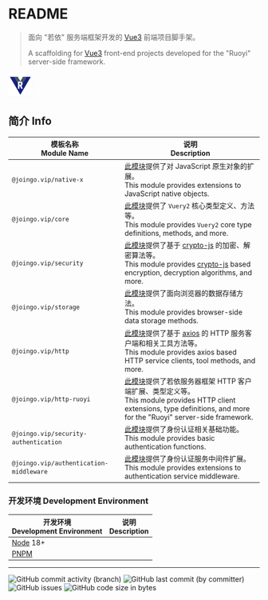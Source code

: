 # README

> 面向 "若依" 服务端框架开发的 [Vue3](https://cn.vuejs.org/) 前端项目脚手架。
> 
> A scaffolding for [Vue3](https://cn.vuejs.org/) front-end projects developed for the "Ruoyi" server-side framework.

![Vuery](assets/git-repo-48x48.png)

## 简介 Info

| 模板名称<br/>Module Name                    | 说明<br/>Description                                                                                                                                                                                                                         |
| --------------------------------------- | ------------------------------------------------------------------------------------------------------------------------------------------------------------------------------------------------------------------------------------------ |
| `@joingo.vip/native-x`                  | [此模块](packages/native-x/README.md)提供了对 JavaScript 原生对象的扩展。<br/>This module provides extensions to JavaScript native objects.                                                                                                               |
| `@joingo.vip/core`                      | [此模块](packages/core-fx/README.md)提供了 `Vuery2` 核心类型定义、方法等。<br/>This module provides `Vuery2` core type definitions, methods, and more.                                                                                                      |
| `@joingo.vip/security`                  | [此模块](packages/security/README.md)提供了基于 [crypto-js](https://www.yarnpkg.cn/package/crypto-js) 的加密、解密算法等。<br/>This module provides [crypto-js](https://www.yarnpkg.cn/package/crypto-js) based encryption, decryption algorithms, and more. |
| `@joingo.vip/storage`                   | [此模块](packages/storage/README.md)提供了面向浏览器的数据存储方法。<br/>This module provides browser-side data storage methods.                                                                                                                              |
| `@joingo.vip/http`                      | [此模块](packages/http/README.md)提供了基于 [axios](https://www.yarnpkg.cn/package/axios) 的 HTTP 服务客户端和相关工具方法等。<br/>This module provides axios based HTTP service clients, tool methods, and more.                                                 |
| `@joingo.vip/http-ruoyi`                | [此模块](packages/http-ruoyi/README.md)提供了若依服务器框架 HTTP 客户端扩展、类型定义等。<br/>This module provides HTTP client extensions, type definitions, and more for the "Ruoyi" server-side framework.                                                        |
| `@joingo.vip/security-authentication`   | [此模块](packages/security-auth/README.md)提供了身份认证相关基础功能。<br/>This module provides basic authentication functions.                                                                                                                             |
| `@joingo.vip/authentication-middleware` | [此模块](packages/authen-middleware/README.md)提供了身份认证服务中间件扩展。<br/>This module provides extensions to authentication service middleware.                                                                                                       |

### 开发环境 Development Environment

| 开发环境<br/>Development Environment            | 说明<br/>Description |
| ------------------------------------------- | ------------------ |
| [Node](https://nodejs.org/) 18+             |                    |
| [PNPM](https://www.yarnpkg.cn/package/pnpm) |                    |

----

![GitHub commit activity (branch)](https://img.shields.io/github/commit-activity/w/joingo-vip/vuery?logo=github&label=Commits) ![GitHub last commit (by committer)](https://img.shields.io/github/last-commit/joingo-vip/vuery?logo=github&label=Last%20Commit) ![GitHub issues](https://img.shields.io/github/issues/joingo-vip/vuery?logo=github&label=Opened%20Issues) ![GitHub code size in bytes](https://img.shields.io/github/languages/code-size/joingo-vip/vuery?logo=git&label=Repo%20Size)

